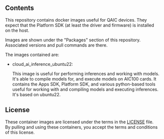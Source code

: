 ## Contents

This repository contains docker images useful for QAIC devices.  They expect
that the Platform SDK (at least the driver and firmware) is installed on
the host.

Images are shown under the "Packages" section of this repository.
Associated versions and pull commands are there.

The images contained are:

- cloud_ai_inference_ubuntu22:
  
  This image is useful for performing inferences and working with models.
  It's able to compile models for, and execute models on AIC100 cards.
  It contains the Apps SDK, Platform SDK, and various python-based tools
  useful for working with and compiling models and executing inferences.
  It's based on ubuntu22.


## License
These container images are licensed under the terms in the [LICENSE](LICENSE) file.
By pulling and using these containers, you accept the terms and conditions of this license.


